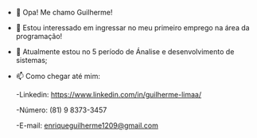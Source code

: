 - 👋 Opa! Me chamo Guilherme!
- 👀 Estou interessado em ingressar no meu primeiro emprego na área da programação!
- 🌱 Atualmente estou no 5 período de Ánalise e desenvolvimento de sistemas;
- 📫 Como chegar até mim: 

	-Linkedin: https://www.linkedin.com/in/guilherme-limaa/
	
	-Número: (81) 9 8373-3457
	
	-E-mail: enriqueguilherme1209@gmail.com

